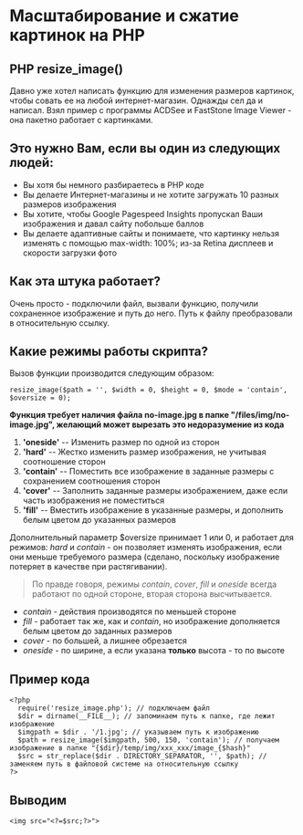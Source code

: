 # Масштабирование и сжатие картинок на PHP

## PHP resize_image()
Давно уже хотел написать функцию для изменения размеров картинок, чтобы совать ее на любой интернет-магазин. Однажды сел да и написал. Взял пример с программы ACDSee и FastStone Image Viewer - она пакетно работает с картинками.


## Это нужно Вам, если вы один из следующих людей:
- Вы хотя бы немного разбираетесь в PHP коде
- Вы делаете Интернет-магазины и не хотите загружать 10 разных размеров изображения
- Вы хотите, чтобы Google Pagespeed Insights пропускал Ваши изображения и давал сайту побольше баллов
- Вы делаете адаптивные сайты и понимаете, что картинку нельзя изменять с помощью max-width: 100%; из-за Retina дисплеев и скорости загрузки фото


## Как эта штука работает?
Очень просто - подключили файл, вызвали функцию, получили сохраненное изображение и путь до него. Путь к файлу преобразовали в относительную ссылку.


## Какие режимы работы скрипта?
Вызов функции производится следующим образом:
```
resize_image($path = '', $width = 0, $height = 0, $mode = 'contain', $oversize = 0);
```

**Функция требует наличия файла no-image.jpg в папке "/files/img/no-image.jpg", желающий может вырезать это недоразумение из кода**

1. **'oneside'** -- Изменить размер по одной из сторон
2. **'hard'** -- Жестко изменить размер изображения, не учитывая соотношение сторон
3. **'contain'** -- Поместить все изображение в заданные размеры с сохранением соотношения сторон
4. **'cover'** -- Заполнить заданные размеры изображением, даже если часть изображения не поместиться
5. **'fill'** -- Вместить изображение в указанные размеры, и дополнить белым цветом до указанных размеров 

Дополнительный параметр $oversize принимает 1 или 0, и работает для режимов: *hard* и *contain* - он позволяет изменять изображения, если они меньше требуемого размера (сделано, поскольку изображение потеряет в качестве при растягивании).

> По правде говоря, режимы *contain*, *cover*, *fill* и *oneside* всегда работают по одной стороне, вторая сторона высчитывается.
- *contain* - действия производятся по меньшей стороне
- *fill* - работает так же, как и *contain*, но изображение дополняется белым цветом до заданных размеров
- *cover* - по большей, а лишнее обрезается
- *oneside* - по ширине, а если указана **только** высота - то по высоте

## Пример кода
```
<?php
  require('resize_image.php'); // подключаем файл
  $dir = dirname(__FILE__); // запоминаем путь к папке, где лежит изображение
  $imgpath = $dir . '/1.jpg'; // указываем путь к изображению
  $path = resize_image($imgpath, 500, 150, 'contain'); // получаем изображение в папке "{$dir}/temp/img/xxx_xxx/image_{$hash}"
  $src = str_replace($dir . DIRECTORY_SEPARATOR, '', $path); // заменяем путь в файловой системе на относительную ссылку
?>
```


## Выводим
```
<img src="<?=$src;?>">
```
